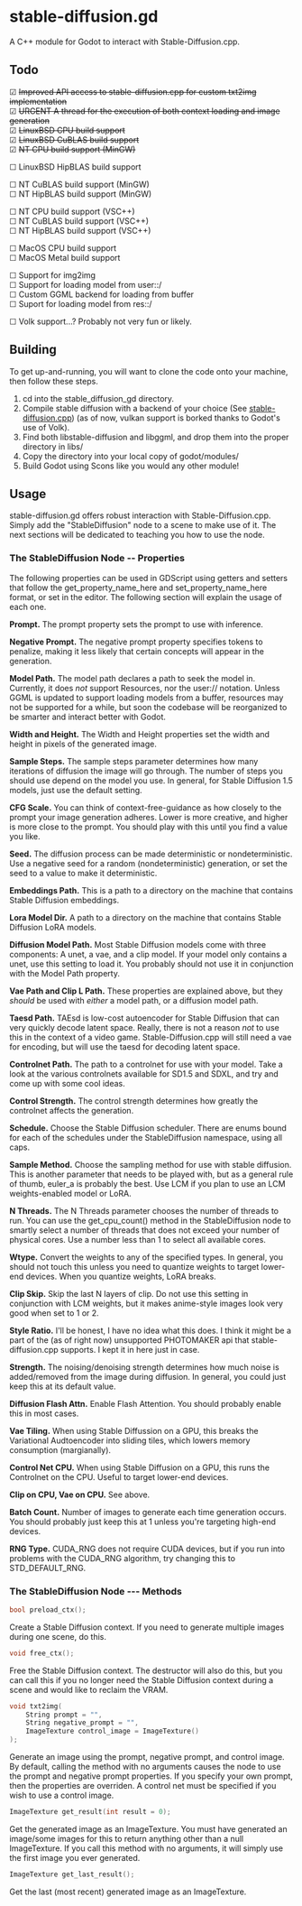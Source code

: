 # stable-diffusion.gd
A C++ module for Godot to interact with Stable-Diffusion.cpp.

## Todo

☑ ~~Improved API access to stable-diffusion.cpp for custom txt2img implementation~~<br>
☑ ~~URGENT A thread for the execution of both context loading and image generation~~<br>
☑ ~~LinuxBSD CPU build support~~<br>
☑ ~~LinuxBSD CuBLAS build support~~<br>
☑ ~~NT CPU build support (MinGW)~~<br>

☐ LinuxBSD HipBLAS build support<br>

☐ NT CuBLAS build support (MinGW)<br>
☐ NT HipBLAS build support (MinGW)<br>

☐ NT CPU build support (VSC++)<br>
☐ NT CuBLAS build support (VSC++)<br>
☐ NT HipBLAS build support (VSC++)<br>

☐ MacOS CPU build support<br>
☐ MacOS Metal build support<br>

☐ Support for img2img<br>
☐ Support for loading model from user::/<br>
☐ Custom GGML backend for loading from buffer<br>
☐ Suport for loading model from res::/

☐ Volk support...? Probably not very fun or likely.

## Building

To get up-and-running, you will want to clone the code onto your machine, then follow these steps.

1. cd into the stable_diffusion_gd directory.
2. Compile stable diffusion with a backend of your choice (See [stable-diffusion.cpp](https://github.com/leejet/stable-diffusion.cpp)) (as of now, vulkan support is borked thanks to Godot's use of Volk).
3. Find both libstable-diffusion and libggml, and drop them into the proper directory in libs/
4. Copy the directory into your local copy of godot/modules/
5. Build Godot using Scons like you would any other module!

## Usage

stable-diffusion.gd offers robust interaction with Stable-Diffusion.cpp. Simply add the "StableDiffusion" node to a scene to make use of it. The next sections will be dedicated to teaching you how to use the node.

### The StableDiffusion Node -- Properties

The following properties can be used in GDScript using getters and setters that follow the get_property_name_here and set_property_name_here format, or set in the editor. The following section will explain the usage of each one.

**Prompt.** The prompt property sets the prompt to use with inference.

**Negative Prompt.** The negative prompt property specifies tokens to penalize, making it less likely that certain concepts will appear in the generation.

**Model Path.** The model path declares a path to seek the model in. Currently, it does *not* support Resources, nor the user:// notation. Unless GGML is updated to support loading models from a buffer, resources may not be supported for a while, but soon the codebase will be reorganized to be smarter and interact better with Godot.

**Width and Height.** The Width and Height properties set the width and height in pixels of the generated image.

**Sample Steps.** The sample steps parameter determines how many iterations of diffusion the image will go through. The number of steps you should use depend on the model you use. In general, for Stable Diffusion 1.5 models, just use the default setting.

**CFG Scale.** You can think of context-free-guidance as how closely to the prompt your image generation adheres. Lower is more creative, and higher is more close to the prompt. You should play with this until you find a value you like.

**Seed.** The diffusion process can be made deterministic or nondeterministic. Use a negative seed for a random (nondeterministic) generation, or set the seed to a value to make it deterministic.

**Embeddings Path.** This is a path to a directory on the machine that contains Stable Diffusion embeddings.

**Lora Model Dir.** A path to a directory on the machine that contains Stable Diffusion LoRA models.

**Diffusion Model Path.** Most Stable Diffusion models come with three components: A unet, a vae, and a clip model. If your model only contains a unet, use this setting to load it. You probably should not use it in conjunction with the Model Path property.

**Vae Path and Clip L Path.** These properties are explained above, but they *should* be used with *either* a model path, or a diffusion model path.

**Taesd Path.** TAEsd is low-cost autoencoder for Stable Diffusion that can very quickly decode latent space. Really, there is not a reason *not* to use this in the context of a video game. Stable-Diffusion.cpp will still need a vae for encoding, but will use the taesd for decoding latent space.

**Controlnet Path.** The path to a controlnet for use with your model. Take a look at the various controlnets available for SD1.5 and SDXL, and try and come up with some cool ideas.

**Control Strength.** The control strength determines how greatly the controlnet affects the generation.

**Schedule.** Choose the Stable Diffusion scheduler. There are enums bound for each of the schedules under the StableDiffusion namespace, using all caps.

**Sample Method.** Choose the sampling method for use with stable diffusion. This is another parameter that needs to be played with, but as a general rule of thumb, euler_a is probably the best. Use LCM if you plan to use an LCM weights-enabled model or LoRA.

**N Threads.** The N Threads parameter chooses the number of threads to run. You can use the get_cpu_count() method in the StableDiffusion node to smartly select a number of threads that does not exceed your number of physical cores. Use a number less than 1 to select all available cores.

**Wtype.** Convert the weights to any of the specified types. In general, you should not touch this unless you need to quantize weights to target lower-end devices. When you quantize weights, LoRA breaks.

**Clip Skip.** Skip the last N layers of clip. Do not use this setting in conjunction with LCM weights, but it makes anime-style images look very good when set to 1 or 2.

**Style Ratio.** I'll be honest, I have no idea what this does. I think it might be a part of the (as of right now) unsupported PHOTOMAKER api that stable-diffusion.cpp supports. I kept it in here just in case.

**Strength.** The noising/denoising strength determines how much noise is added/removed from the image during diffusion. In general, you could just keep this at its default value.

**Diffusion Flash Attn.** Enable Flash Attention. You should probably enable this in most cases.

**Vae Tiling.** When using Stable Diffussion on a GPU, this breaks the Variational Audtoencoder into sliding tiles, which lowers memory consumption (margianally).

**Control Net CPU.** When using Stable Diffusion on a GPU, this runs the Controlnet on the CPU. Useful to target lower-end devices.

**Clip on CPU, Vae on CPU.** See above.

**Batch Count.** Number of images to generate each time generation occurs. You should probably just keep this at 1 unless you're targeting high-end devices.

**RNG Type.** CUDA_RNG does not require CUDA devices, but if you run into problems with the CUDA_RNG algorithm, try changing this to STD_DEFAULT_RNG.

### The StableDiffusion Node --- Methods

```cpp
bool preload_ctx();
```

Create a Stable Diffusion context. If you need to generate multiple images during one scene, do this.

```cpp
void free_ctx();
```

Free the Stable Diffusion context. The destructor will also do this, but you can call this if you no longer need the Stable Diffusion context during a scene and would like to reclaim the VRAM.

```cpp
void txt2img(
	String prompt = "",
	String negative_prompt = "",
	ImageTexture control_image = ImageTexture()
);
```

Generate an image using the prompt, negative prompt, and control image. By default, calling the method with no arguments causes the node to use the prompt and negative prompt properties. If you specify your own prompt, then the properties are overriden. A control net must be specified if you wish to use a control image.

```cpp
ImageTexture get_result(int result = 0);
```

Get the generated image as an ImageTexture. You must have generated an image/some images for this to return anything other than a null ImageTexture. If you call this method with no arguments, it will simply use the first image you ever generated.


```cpp
ImageTexture get_last_result();
```

Get the last (most recent) generated image as an ImageTexture.
